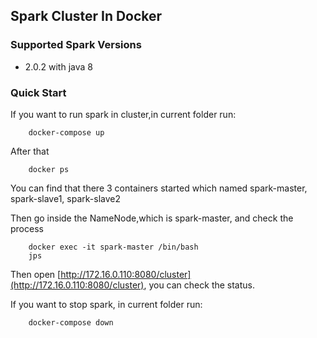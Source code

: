 ## Spark Cluster In Docker

### Supported Spark Versions
* 2.0.2 with java 8

### Quick Start

If you want to run spark in cluster,in current folder run:

```
	docker-compose up
```
After that

```
	docker ps 
```
You can find that there 3 containers started which named spark\-master,
spark\-slave1, spark\-slave2

Then go inside the NameNode,which is spark\-master, and check the process

```
	docker exec -it spark-master /bin/bash
	jps
```

Then open [http://172.16.0.110:8080/cluster](http://172.16.0.110:8080/cluster), you can check the status.

If you want to stop spark, in current folder run:

```
	docker-compose down
```


